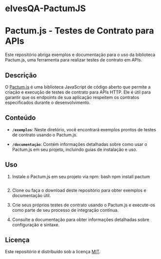 # elvesQA-PactumJS

# Pactum.js - Testes de Contrato para APIs

Este repositório abriga exemplos e documentação para o uso da biblioteca Pactum.js, uma ferramenta para realizar testes de contrato em APIs.

## Descrição

O [Pactum.js](https://github.com/pactum/pactum) é uma biblioteca JavaScript de código aberto que permite a criação e execução de testes de contrato para APIs HTTP. Ele é útil para garantir que os endpoints de sua aplicação respeitem os contratos especificados durante o desenvolvimento.

## Conteúdo

- **`/exemplos`**: Neste diretório, você encontrará exemplos prontos de testes de contrato usando o Pactum.js.

- **`/documentação`**: Contém informações detalhadas sobre como usar o Pactum.js em seu projeto, incluindo guias de instalação e uso.

## Uso

1. Instale o Pactum.js em seu projeto via npm:
   bash
   npm install pactum
   ```

2. Clone ou faça o download deste repositório para obter exemplos e documentação útil.

3. Crie seus próprios testes de contrato usando o Pactum.js e execute-os como parte de seu processo de integração contínua.

4. Consulte a documentação para obter informações detalhadas sobre configuração e sintaxe.


## Licença

Este repositório é distribuído sob a licença [MIT](LICENSE). 
